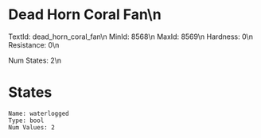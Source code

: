# Dead Horn Coral Fan\n
TextId: dead_horn_coral_fan\n
MinId: 8568\n
MaxId: 8569\n
Hardness: 0\n
Resistance: 0\n

Num States: 2\n
# States
```
Name: waterlogged
Type: bool
Num Values: 2
```
